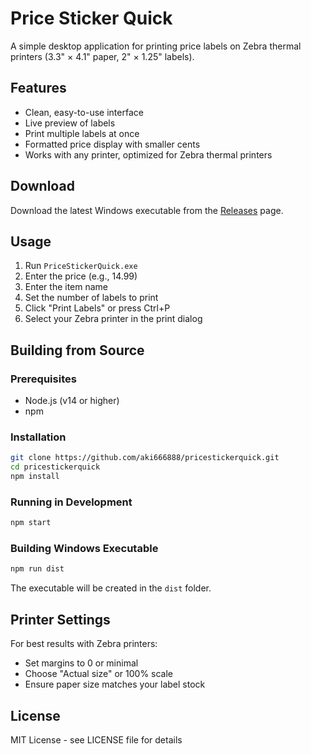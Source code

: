 # Price Sticker Quick

A simple desktop application for printing price labels on Zebra thermal printers (3.3" × 4.1" paper, 2" × 1.25" labels).

## Features

- Clean, easy-to-use interface
- Live preview of labels
- Print multiple labels at once
- Formatted price display with smaller cents
- Works with any printer, optimized for Zebra thermal printers

## Download

Download the latest Windows executable from the [Releases](https://github.com/aki666888/pricestickerquick/releases) page.

## Usage

1. Run `PriceStickerQuick.exe`
2. Enter the price (e.g., 14.99)
3. Enter the item name
4. Set the number of labels to print
5. Click "Print Labels" or press Ctrl+P
6. Select your Zebra printer in the print dialog

## Building from Source

### Prerequisites
- Node.js (v14 or higher)
- npm

### Installation
```bash
git clone https://github.com/aki666888/pricestickerquick.git
cd pricestickerquick
npm install
```

### Running in Development
```bash
npm start
```

### Building Windows Executable
```bash
npm run dist
```

The executable will be created in the `dist` folder.

## Printer Settings

For best results with Zebra printers:
- Set margins to 0 or minimal
- Choose "Actual size" or 100% scale
- Ensure paper size matches your label stock

## License

MIT License - see LICENSE file for details